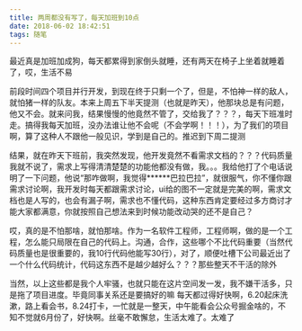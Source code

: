```yaml
---
title: 两周都没有写了，每天加班到10点
date: 2018-06-02 18:42:51
tags: 随笔
---
```


最近真是加班加成狗，每天都累得到家倒头就睡，还有两天在椅子上坐着就睡着了，哎，生活不易

<!--more-->
前段时间四个项目并行开发，到现在终于只剩一个了，但是，不怕神一样的敌人，就怕猪一样的队友。本来上周五下半天提测（也就是昨天），他那块总是有问题，他又不会。就来问我，结果慢慢的他竟然不管了，交给我了？？？，每天下班准时走。搞得我每天加班，没办法谁让他不会呢（不会学啊！！！），为了我们的项目啊，算了这种人不跟他一般见识，学到是自己的。推迟到下周二提测

结果，就在昨天下班前，我突然发现，他开发竟然不看需求文档的？？？代码质量我就不说了，需求上写得清清楚楚的功能他都没有做，我。。。我给他打了个电话说明了一下问题，他说“那咋做啊，我觉得******巴拉巴拉”，就很服气，你不懂你跟需求讨论啊，我开发时每天都跟需求讨论，ui给的图不一定就是完美的啊，需求文档也是人写的，也会有漏子啊，需求也不懂代码，这种东西肯定要经过多方商讨才能大家都满意，你就按照自己想法来到时候功能改动哭的还不是自己？

哎，真的是不怕那啥，就怕那啥。作为一名软件工程师，工程师啊，做的是一个工程，怎么能只局限在自己的代码上。沟通，合作，这些哪个不比代码重要（当然代码质量也是很重要的，我10行代码他能写30行），对了，顺便吐槽下公司最近出了一个什么代码统计，代码这东西不是越少越好么？？？那些整天不干活的除外

当然，以上这些都是我个人牢骚，也就只能在这片空间发一发，我不嫌干活多，只是拖了项目进度。毕竟同事关系还是要搞好的嘛
每天都过得好快啊，6.20起床洗漱，路上看会书，8.24打卡，一忙就是一整天，中午能看会公众号掘金啥的，不知不觉就6月份了，好快啊。丝毫不敢懈怠，生活太难了。太难了
